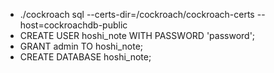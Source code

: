 - ./cockroach sql --certs-dir=/cockroach/cockroach-certs --host=cockroachdb-public
- CREATE USER hoshi_note WITH PASSWORD 'password';
- GRANT admin TO hoshi_note;
- CREATE DATABASE hoshi_note;
